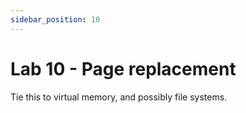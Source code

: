 ```yaml
---
sidebar_position: 10
---
```


# Lab 10 - Page replacement

Tie this to virtual memory, and possibly file systems.
